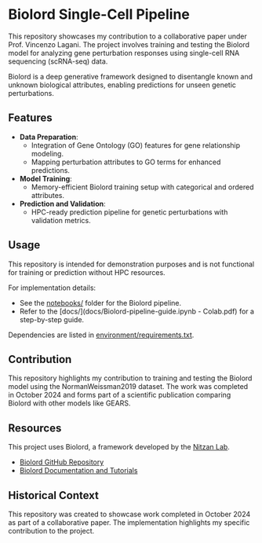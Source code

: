 # Biolord Single-Cell Pipeline

This repository showcases my contribution to a collaborative paper under Prof. Vincenzo Lagani. The project involves training and testing the Biolord model for analyzing gene perturbation responses using single-cell RNA sequencing (scRNA-seq) data.

Biolord is a deep generative framework designed to disentangle known and unknown biological attributes, enabling predictions for unseen genetic perturbations.

## Features

- **Data Preparation**:
  - Integration of Gene Ontology (GO) features for gene relationship modeling.
  - Mapping perturbation attributes to GO terms for enhanced predictions.
- **Model Training**:
  - Memory-efficient Biolord training setup with categorical and ordered attributes.
- **Prediction and Validation**:
  - HPC-ready prediction pipeline for genetic perturbations with validation metrics.

## Usage

This repository is intended for demonstration purposes and is not functional for training or prediction without HPC resources.

For implementation details:
- See the [notebooks/](notebooks/) folder for the Biolord pipeline.
- Refer to the [docs/](docs/Biolord-pipeline-guide.ipynb - Colab.pdf) for a step-by-step guide.

Dependencies are listed in [environment/requirements.txt](environment/requirements.txt).
## Contribution

This repository highlights my contribution to training and testing the Biolord model using the NormanWeissman2019 dataset. The work was completed in October 2024 and forms part of a scientific publication comparing Biolord with other models like GEARS.
## Resources

This project uses Biolord, a framework developed by the [Nitzan Lab](https://nitzanlab.github.io/).

- [Biolord GitHub Repository](https://github.com/nitzanlab/biolord)
- [Biolord Documentation and Tutorials](https://biolord.readthedocs.io/en/latest/tutorials/biolord_pipeline.html)
## Historical Context

This repository was created to showcase work completed in October 2024 as part of a collaborative paper. The implementation highlights my specific contribution to the project.
